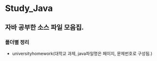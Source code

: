 # Study_Java

## 자바 공부한 소스 파일 모음집.

### 폴더별 정리
* universityhomework(대학교 과제, java파일명은 페이지, 문제번호로 구성됨.)